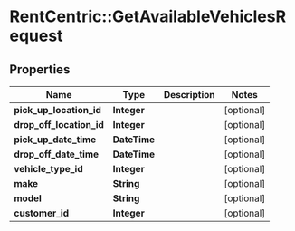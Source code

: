 # RentCentric::GetAvailableVehiclesRequest

## Properties
Name | Type | Description | Notes
------------ | ------------- | ------------- | -------------
**pick_up_location_id** | **Integer** |  | [optional] 
**drop_off_location_id** | **Integer** |  | [optional] 
**pick_up_date_time** | **DateTime** |  | [optional] 
**drop_off_date_time** | **DateTime** |  | [optional] 
**vehicle_type_id** | **Integer** |  | [optional] 
**make** | **String** |  | [optional] 
**model** | **String** |  | [optional] 
**customer_id** | **Integer** |  | [optional] 


